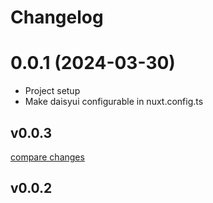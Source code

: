 # Changelog

# 0.0.1 (2024-03-30)
* Project setup
* Make daisyui configurable in nuxt.config.ts

## v0.0.3

[compare changes](https://undefined/undefined/compare/v0.0.2...v0.0.3)

## v0.0.2

